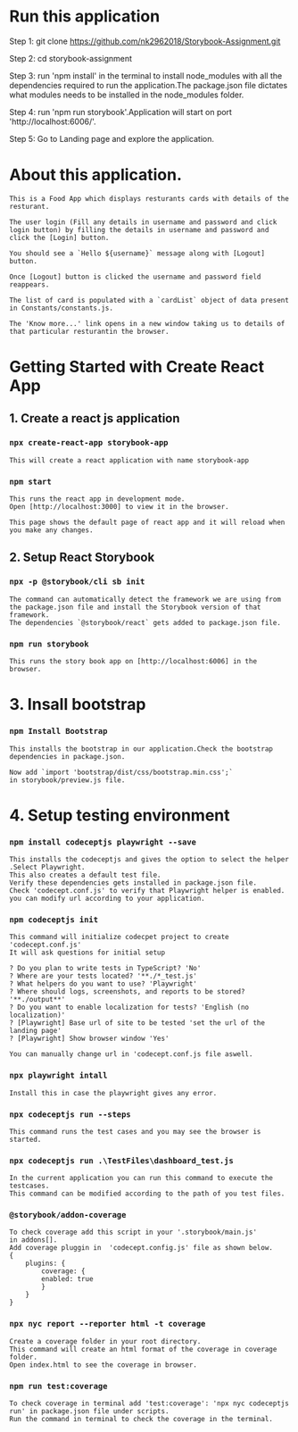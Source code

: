 # Run this application 
   Step 1:  git clone https://github.com/nk2962018/Storybook-Assignment.git

   Step 2:  cd storybook-assignment

   Step 3:  run 'npm install' in the terminal to install node_modules with all the dependencies required to run the application.The package.json file dictates what modules needs to be installed in the node_modules folder.

   Step 4: run 'npm run storybook'.Application will start on port  'http://localhost:6006/'.

   Step 5: Go to Landing page and explore the application.


# About this application.

    This is a Food App which displays resturants cards with details of the resturant.

    The user login (Fill any details in username and password and click login button) by filling the details in username and password and click the [Login] button.

    You should see a `Hello ${username}` message along with [Logout] button.

    Once [Logout] button is clicked the username and password field reappears.

    The list of card is populated with a `cardList` object of data present in Constants/constants.js.

    The 'Know more...' link opens in a new window taking us to details of that particular resturantin the browser.


# Getting Started with Create React App

## 1.  Create a react js application 

### `npx create-react-app storybook-app`

    This will create a react application with name storybook-app

### `npm start`

    This runs the react app in development mode.
    Open [http://localhost:3000] to view it in the browser.

    This page shows the default page of react app and it will reload when you make any changes.


## 2. Setup React Storybook

### `npx -p @storybook/cli sb init`
    The command can automatically detect the framework we are using from the package.json file and install the Storybook version of that framework.
    The dependencies `@storybook/react` gets added to package.json file.

### `npm run storybook`
    This runs the story book app on [http://localhost:6006] in the browser.

# 3. Insall bootstrap

### `npm Install Bootstrap`
    This installs the bootstrap in our application.Check the bootstrap dependencies in package.json.

    Now add `import 'bootstrap/dist/css/bootstrap.min.css';`
    in storybook/preview.js file.

# 4. Setup testing environment

### `npm install codeceptjs playwright --save`
    This installs the codeceptjs and gives the option to select the helper .Select Playwright.
    This also creates a default test file. 
    Verify these dependencies gets installed in package.json file.
    Check 'codecept.conf.js' to verify that Playwright helper is enabled.
    you can modify url according to your application.
### `npm codeceptjs init`
    This command will initialize codecpet project to create 'codecept.conf.js'
    It will ask questions for initial setup 

    ? Do you plan to write tests in TypeScript? 'No'
    ? Where are your tests located? '**./*_test.js'
    ? What helpers do you want to use? 'Playwright'
    ? Where should logs, screenshots, and reports to be stored? '**./output**'
    ? Do you want to enable localization for tests? 'English (no localization)'
    ? [Playwright] Base url of site to be tested 'set the url of the landing page'
    ? [Playwright] Show browser window 'Yes'

    You can manually change url in 'codecept.conf.js file aswell.

### `npx playwright intall`

    Install this in case the playwright gives any error.

### `npx codeceptjs run --steps`
    This command runs the test cases and you may see the browser is started.

### `npx codeceptjs run .\TestFiles\dashboard_test.js`

    In the current application you can run this command to execute the testcases.
    This command can be modified according to the path of you test files.

### `@storybook/addon-coverage`
    To check coverage add this script in your '.storybook/main.js'
    in addons[].
    Add coverage pluggin in  'codecept.config.js' file as shown below.
    {
        plugins: {
            coverage: {
            enabled: true
            }
        }
    }


### `npx nyc report --reporter html -t coverage`

    Create a coverage folder in your root directory.
    This command will create an html format of the coverage in coverage folder.
    Open index.html to see the coverage in browser.

### `npm run test:coverage`

    To check coverage in terminal add 'test:coverage': 'npx nyc codeceptjs run' in package.json file under scripts.
    Run the command in terminal to check the coverage in the terminal.


